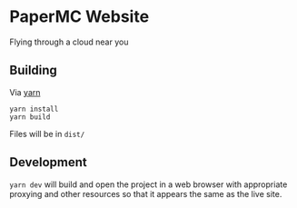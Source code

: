 PaperMC Website
===============

Flying through a cloud near you

Building
--------
Via [yarn](https://yarnpkg.com/en/)

`yarn install`  
`yarn build`  

Files will be in `dist/`

Development
-----------
`yarn dev` will build and open the project in a web browser with appropriate
proxying and other resources so that it appears the same as the live site.
